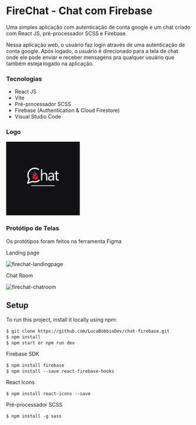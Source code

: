 # FireChat - Chat com Firebase
 Uma simples aplicação com autenticação de conta google e um chat criado com React JS, pré-processador SCSS e Firebase.
 
Nessa aplicação web, o usuário faz login através de uma autenticação de conta google. Após logado, o usuário é direcionado para a tela de chat onde ele pode enviar e receber mensagens pra qualquer usuário que também esteja logado na aplicação.
### Tecnologias
- React JS
- Vite
- Pré-processador SCSS
- Firebase (Authentication & Cloud Firestore)
- Visual Studio Code
### Logo 
<img src="./src/assets/FireChat.png" width="200"/>

### Protótipo de Telas
Os protótipos foram feitos na ferramenta Figma

Landing page

![firechat-landingpage](https://user-images.githubusercontent.com/95222294/195938648-34cc0995-280e-49ae-9c7c-e3a7c90a880a.jpg)

Chat Room

![firechat-chatroom](https://user-images.githubusercontent.com/95222294/195938780-573da3f2-2cee-4217-84ce-d073589ca411.jpg)

## Setup
To run this project, install it locally using npm:

```
$ git clone https://github.com/LucaBobbioDev/chat-firebase.git
$ npm install
$ npm start or npm run dev
```
Firebase SDK
```
$ npm install firebase
$ npm install --save react-firebase-hooks
```
React Icons
```
$ npm install react-icons --save
```
Pré-processador SCSS
```
$ npm install -g sass
```

